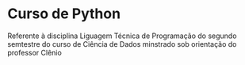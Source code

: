 # Curso de Python

Referente à disciplina Liguagem Técnica de Programação do segundo semtestre do curso de Ciência de Dados minstrado sob orientação do professor Clênio
